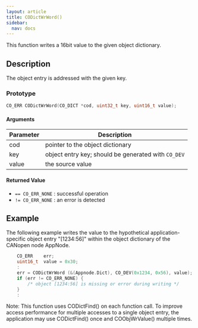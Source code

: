 ```yaml
---
layout: article
title: CODictWrWord()
sidebar:
  nav: docs
---
```


This function writes a 16bit value to the given object dictionary.

<!--more-->

## Description

The object entry is addressed with the given key.

### Prototype

```c
CO_ERR CODictWrWord(CO_DICT *cod, uint32_t key, uint16_t value);
```

#### Arguments

| Parameter | Description |
| --- | --- |
| cod | pointer to the object dictionary |
| key | object entry key; should be generated with `CO_DEV` |
| value | the source value |

#### Returned Value

- `== CO_ERR_NONE` : successful operation
- `!= CO_ERR_NONE` : an error is detected

## Example

The following example writes the value to the hypothetical application-specific object entry "[1234:56]" within the object dictionary of the CANopen node AppNode.

```c
    CO_ERR    err;
    uint16_t  value = 0x30;
    :
    err = CODictWrWord (&(Appnode.Dict), CO_DEV(0x1234, 0x56), value);
    if (err != CO_ERR_NONE) {
        /* object [1234:56] is missing or error during writing */
    }
    :

```

Note: This function uses CODictFind() on each function call. To improve access performance for multiple accesses to a single object entry, the application may use CODictFind() once and COObjWrValue() multiple times.
